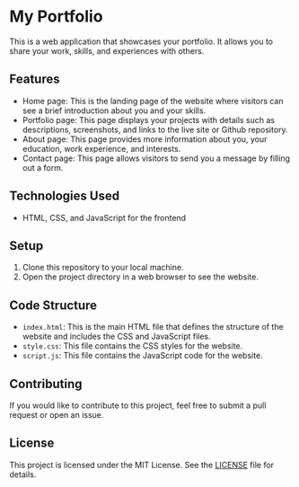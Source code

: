# My Portfolio

This is a web application that showcases your portfolio. It allows you to share your work, skills, and experiences with others.

## Features

- Home page: This is the landing page of the website where visitors can see a brief introduction about you and your skills.
- Portfolio page: This page displays your projects with details such as descriptions, screenshots, and links to the live site or Github repository.
- About page: This page provides more information about you, your education, work experience, and interests.
- Contact page: This page allows visitors to send you a message by filling out a form.

## Technologies Used

- HTML, CSS, and JavaScript for the frontend

## Setup

1. Clone this repository to your local machine.
2. Open the project directory in a web browser to see the website.

## Code Structure

- `index.html`: This is the main HTML file that defines the structure of the website and includes the CSS and JavaScript files.
- `style.css`: This file contains the CSS styles for the website.
- `script.js`: This file contains the JavaScript code for the website.

## Contributing

If you would like to contribute to this project, feel free to submit a pull request or open an issue.

## License

This project is licensed under the MIT License. See the [LICENSE](LICENSE) file for details.

